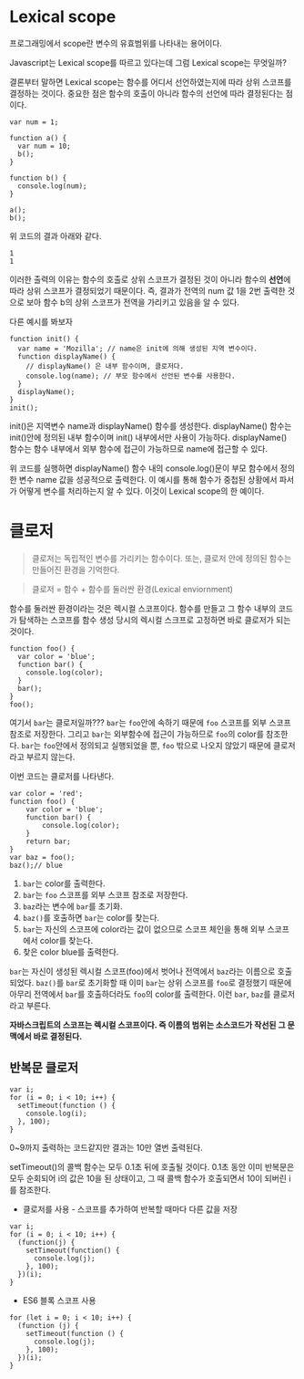 # Lexical scope

프로그래밍에서 scope란 변수의 유효범위를 나타내는 용어이다.

Javascript는 Lexical scope를 따르고 있다는데 그럼 Lexical scope는 무엇일까?

결론부터 말하면 Lexical scope는 함수를 어디서 선언하였는지에 따라 상위 스코프를 결정하는 것이다. 중요한 점은 함수의 호출이 아니라 함수의 선언에 따라 결정된다는 점이다.

```
var num = 1;

function a() {
  var num = 10;
  b();
}

function b() {
  console.log(num);
}

a();
b();
```

위 코드의 결과 아래와 같다.

```
1
1
```

이러한 출력의 이유는 함수의 호출로 상위 스코프가 결정된 것이 아니라 함수의 **선언**에 따라 상위 스코프가 결정되었기 때문이다. 즉, 결과가 전역의 num 값 1을 2번 출력한 것으로 보아 함수 b의 상위 스코프가 전역을 가리키고 있음을 알 수 있다.

다른 예시를 봐보자

```
function init() {
  var name = 'Mozilla'; // name은 init에 의해 생성된 지역 변수이다.
  function displayName() {
    // displayName() 은 내부 함수이며, 클로저다.
    console.log(name); // 부모 함수에서 선언된 변수를 사용한다.
  }
  displayName();
}
init();
```

init()은 지역변수 name과 displayName() 함수를 생성한다. displayName() 함수는 init()안에 정의된 내부 함수이며 init() 내부에서만 사용이 가능하다. displayName() 함수는 함수 내부에서 외부 함수에 접근이 가능하므로 name에 접근할 수 있다.

위 코드를 실행하면 displayName() 함수 내의 console.log()문이 부모 함수에서 정의한 변수 name 값을 성공적으로 출력한다. 이 예시를 통해 함수가 중첩된 상황에서 파서가 어떻게 변수를 처리하는지 알 수 있다. 이것이 Lexical scope의 한 예이다.

# 클로저

> 클로저는 독립적인 변수를 가리키는 함수이다. 또는, 클로저 안에 정의된 함수는 만들어진 환경을 기억한다.

> 클로저 = 함수 + 함수를 둘러싼 환경(Lexical enviornment)

함수를 둘러싼 환경이라는 것은 렉시컬 스코프이다. 함수를 만들고 그 함수 내부의 코드가 탐색하는 스코프를 함수 생성 당시의 렉시컬 스크프로 고정하면 바로 클로저가 되는 것이다.

```
function foo() {
  var color = 'blue';
  function bar() {
    console.log(color);
  }
  bar();
}
foo();
```

여기서 `bar`는 클로저일까???
`bar`는 `foo`안에 속하기 때문에 `foo` 스코프를 외부 스코프 참조로 저장한다. 그리고 `bar`는 외부함수에 접근이 가능하므로 `foo`의 color를 참조한다.
`bar`는 `foo`안에서 정의되고 실행되었을 뿐, `foo` 밖으로 나오지 않았기 때문에 클로저라고 부르지 않는다.

이번 코드는 클로저를 나타낸다.

```
var color = 'red';
function foo() {
    var color = 'blue';
    function bar() {
        console.log(color);
    }
    return bar;
}
var baz = foo();
baz();// blue
```

1. `bar`는 color를 출력한다.
2. `bar`는 `foo` 스코프를 외부 스코프 참조로 저장한다.
3. `baz`라는 변수에 `bar`를 초기화.
4. `baz()`를 호출하면 `bar`는 color를 찾는다.
5. `bar`는 자신의 스코프에 color라는 값이 없으므로 스코프 체인을 통해 외부 스코프에서 color를 찾는다.
6. 찾은 color blue를 출력한다.

`bar`는 자신이 생성된 렉시컬 스코프(foo)에서 벗어나 전역에서 `baz`라는 이름으로 호출 되었다. `baz()`를 `bar`로 초기화할 때 이미 `bar`는 상위 스코프를 `foo`로 결정했기 때문에 아무리 전역에서 `bar`를 호출하더라도 `foo`의 color를 출력한다.
이런 `bar`, `baz`를 클로저라고 부른다.

**자바스크립트의 스코프는 렉시컬 스코프이다. 즉 이름의 범위는 소스코드가 작선된 그 문맥에서 바로 결정된다.**

## 반복문 클로저

```
var i;
for (i = 0; i < 10; i++) {
  setTimeout(function () {
    console.log(i);
  }, 100);
}
```

0~9까지 출력하는 코드같지만 결과는 10만 열번 출력된다.

setTimeout()의 콜백 함수는 모두 0.1초 뒤에 호출될 것이다. 0.1초 동안 이미 반복문은 모두 순회되어 i의 값은 10을 된 상태이고, 그 때 콜백 함수가 호출되면서 10이 되버린 i를 참조한다.

- 클로저를 사용 - 스코프를 추가하여 반복할 때마다 다른 값을 저장

```
var i;
for (i = 0; i < 10; i++) {
  (function(j) {
    setTimeout(function() {
      console.log(j);
    }, 100);
  })(i);
}
```

- ES6 블록 스코프 사용

```
for (let i = 0; i < 10; i++) {
  (function (j) {
    setTimeout(function () {
      console.log(j);
    }, 100);
  })(i);
}
```
